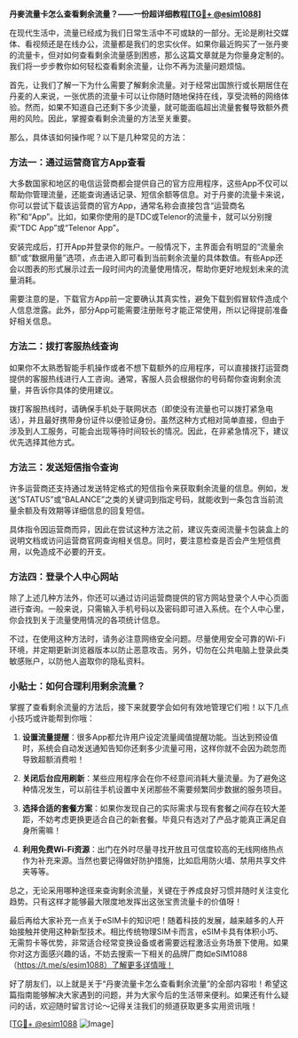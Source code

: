 **丹麥流量卡怎么查看剩余流量？——一份超详细教程[[TG💪+ @esim1088](https://t.me/s/esim1088)]**

在现代生活中，流量已经成为我们日常生活中不可或缺的一部分。无论是刷社交媒体、看视频还是在线办公，流量都是我们的忠实伙伴。如果你最近购买了一张丹麥的流量卡，但对如何查看剩余流量感到困惑，那么这篇文章就是为你量身定制的。我们将一步步教你如何轻松查看剩余流量，让你不再为流量问题烦恼。

首先，让我们了解一下为什么需要了解剩余流量。对于经常出国旅行或长期居住在丹麦的人来说，一张优质的流量卡可以让你随时随地保持在线，享受流畅的网络体验。然而，如果不知道自己还剩下多少流量，就可能面临超出流量套餐导致额外费用的风险。因此，掌握查看剩余流量的方法至关重要。

那么，具体该如何操作呢？以下是几种常见的方法：

### 方法一：通过运营商官方App查看

大多数国家和地区的电信运营商都会提供自己的官方应用程序，这些App不仅可以帮助你管理流量，还能查询通话记录、短信余额等信息。对于丹麥的流量卡来说，你可以尝试下载该运营商的官方App，通常名称会直接包含“运营商名称”和“App”。比如，如果你使用的是TDC或Telenor的流量卡，就可以分别搜索“TDC App”或“Telenor App”。

安装完成后，打开App并登录你的账户。一般情况下，主界面会有明显的“流量余额”或“数据用量”选项，点击进入即可看到当前剩余流量的具体数值。有些App还会以图表的形式展示过去一段时间内的流量使用情况，帮助你更好地规划未来的流量消耗。

需要注意的是，下载官方App前一定要确认其真实性，避免下载到假冒软件造成个人信息泄露。此外，部分App可能需要注册账号才能正常使用，所以记得提前准备好相关信息。

### 方法二：拨打客服热线查询

如果你不太熟悉智能手机操作或者不想下载额外的应用程序，可以直接拨打运营商提供的客服热线进行人工咨询。通常，客服人员会根据你的号码帮你查询剩余流量，并告诉你具体的使用建议。

拨打客服热线时，请确保手机处于联网状态（即使没有流量也可以拨打紧急电话），并且最好携带身份证件以便验证身份。虽然这种方式相对简单直接，但由于涉及到人工服务，可能会出现等待时间较长的情况。因此，在非紧急情况下，建议优先选择其他方式。

### 方法三：发送短信指令查询

许多运营商还支持通过发送特定格式的短信指令来获取剩余流量的信息。例如，发送“STATUS”或“BALANCE”之类的关键词到指定号码，就能收到一条包含当前流量余额及有效期等详细信息的回复短信。

具体指令因运营商而异，因此在尝试这种方法之前，建议先查阅流量卡包装盒上的说明文档或访问运营商官网查询相关信息。同时，要注意检查是否会产生短信费用，以免造成不必要的开支。

### 方法四：登录个人中心网站

除了上述几种方法外，你还可以通过访问运营商提供的官方网站登录个人中心页面进行查询。一般来说，只需输入手机号码以及密码即可进入系统。在个人中心里，你会找到关于流量使用情况的各项统计信息。

不过，在使用这种方法时，请务必注意网络安全问题。尽量使用安全可靠的Wi-Fi环境，并定期更新浏览器版本以防止恶意攻击。另外，切勿在公共电脑上登录此类敏感账户，以防他人盗取你的隐私资料。

### 小贴士：如何合理利用剩余流量？

掌握了查看剩余流量的方法后，接下来就要学会如何有效地管理它们啦！以下几点小技巧或许能帮到你哦：

1. **设置流量提醒**：很多App都允许用户设定流量阈值提醒功能。当达到预设值时，系统会自动发送通知告知你还剩多少流量可用，这样你就不会因为疏忽而导致超额消费啦！

2. **关闭后台应用刷新**：某些应用程序会在你不经意间消耗大量流量。为了避免这种情况发生，可以前往手机设置中关闭那些不需要频繁同步数据的服务项目。

3. **选择合适的套餐方案**：如果你发现自己的实际需求与现有套餐之间存在较大差距，不妨考虑更换更适合自己的新套餐。毕竟只有选对了产品才能真正满足自身所需嘛！

4. **利用免费Wi-Fi资源**：出门在外时尽量寻找开放且可信度较高的无线网络热点作为补充来源。当然也要记得做好防护措施，比如启用防火墙、禁用共享文件夹等等。

总之，无论采用哪种途径来查询剩余流量，关键在于养成良好习惯并随时关注变化趋势。只有这样才能够最大限度地发挥出这张宝贵流量卡的价值呀！

最后再给大家补充一点关于eSIM卡的知识吧！随着科技的发展，越来越多的人开始接触并使用这种新型技术。相比传统物理SIM卡而言，eSIM卡具有体积小巧、无需剪卡等优势，非常适合经常变换设备或者需要远程激活业务场景下使用。如果你对这方面感兴趣的话，不妨去搜索一下相关的品牌厂商如eSIM1088（https://t.me/s/esim1088）了解更多详情哦！

好了朋友们，以上就是关于“丹麥流量卡怎么查看剩余流量”的全部内容啦！希望这篇指南能够解决大家遇到的问题，并为大家今后的生活带来便利。如果还有什么疑问的话，欢迎随时留言讨论～记得关注我们的频道获取更多实用资讯哦！

[[TG💪+ @esim1088](https://t.me/s/esim1088) ![Image](https://i.postimg.cc/4NQfJmqS/Snipaste-2025-05-13-00-14-12.png)]